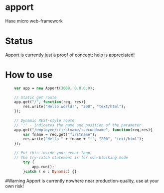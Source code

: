 # apport
Haxe micro web-framework

# Status
Apport is currently just a proof of concept; help is appreciated!

# How to use
```haxe
    var app = new Apport(3000, 0.0.0.0);
    
    // Static get route
    app.get("/", function(req, res){
        res.write("Hello world!", "200", "text/html");
    });
    
    // Dynamic REST-style route
    // ':' - indicates the name and position of the parameter
    app.get("/employee/:firstname/:secondname", function(req,res){
        var fname = req.get("firstname");
        res.write("Hello " + fname + "!", "200", "text/html");
    });  
    
    // Put this inside your event loop
    // The try-catch statement is for non-blocking mode
        try {
			app.run();	
		}catch ( e : Dynamic) {}

```

#Warning
Apport is currently nowhere near production-quality, use at your own risk! 